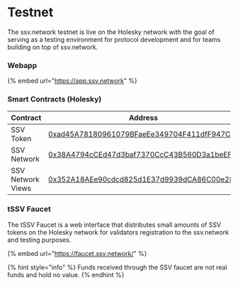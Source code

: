 # Testnet

The ssv.network testnet is live on the Holesky network with the goal of serving as a testing environment for protocol development and for teams building on top of ssv.network.

### Webapp

{% embed url="https://app.ssv.network" %}

### Smart Contracts (Holesky)

| **Contract**      | **Address**                                                                                                                   |
| ----------------- | ----------------------------------------------------------------------------------------------------------------------------- |
| SSV Token         | [0xad45A78180961079BFaeEe349704F411dfF947C6](https://holesky.etherscan.io/address/0xad45A78180961079BFaeEe349704F411dfF947C6) |
| SSV Network       | [0x38A4794cCEd47d3baf7370CcC43B560D3a1beEFA](https://holesky.etherscan.io/address/0x38A4794cCEd47d3baf7370CcC43B560D3a1beEFA) |
| SSV Network Views | [0x352A18AEe90cdcd825d1E37d9939dCA86C00e281](https://holesky.etherscan.io/address/0x352A18AEe90cdcd825d1E37d9939dCA86C00e281) |

### tSSV Faucet <a href="#id-652a6sxy0wse" id="id-652a6sxy0wse"></a>

The tSSV Faucet is a web interface that distributes small amounts of SSV tokens on the Holesky network for validators registration to the ssv.network and testing purposes.

{% embed url="https://faucet.ssv.network/" %}

{% hint style="info" %}
Funds received through the SSV faucet are not real funds and hold no value.
{% endhint %}
